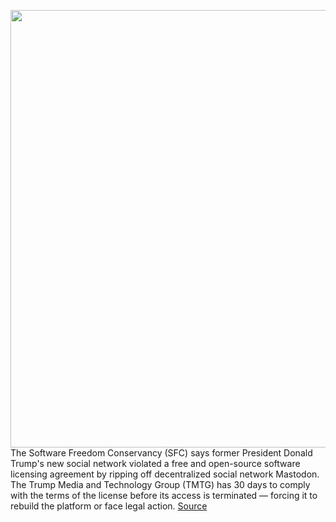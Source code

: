 <img src='https://cdn.vox-cdn.com/thumbor/RH3O6bZ9xqYogS0ASZMB8KgCQaU=/0x0:6679x4808/1200x800/filters:focal(3064x519:4132x1587)/cdn.vox-cdn.com/uploads/chorus_image/image/70031811/1347355440.0.jpg' width='700px' /><br/>
The Software Freedom Conservancy (SFC) says former President Donald Trump's new social network violated a free and open-source software licensing agreement by ripping off decentralized social network Mastodon. The Trump Media and Technology Group (TMTG) has 30 days to comply with the terms of the license before its access is terminated — forcing it to rebuild the platform or face legal action.
<a href='https://www.theverge.com/2021/10/22/22740354/trump-truth-social-network-spac-mastodon-license-software-freedom-conservancy'> Source <a/>